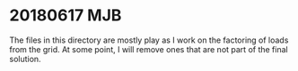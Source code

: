 # 20180617 MJB
The files in this directory are mostly play as I work on the factoring of loads from the grid. At some point, I will remove ones that are not part of the final solution.
